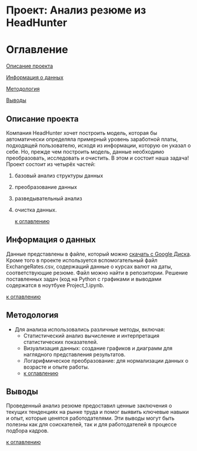 # Проект: Анализ резюме из HeadHunter
# Оглавление
[Описание проекта](##oписание-проекта)

[Информация о данных](##информация-о-данных)

[Методология](##методология)

[Выводы](##выводы)
## Описание проекта
Компания HeadHunter хочет построить модель, которая бы автоматически определяла примерный уровень заработной платы, подходящей пользователю, исходя из информации, которую он указал о себе. Но, прежде чем построить модель, данные необходимо преобразовать, исследовать и очистить. В этом и состоит наша задача!
Проект состоит из четырёх частей:
1. базовый анализ структуры данных
2. преобразование данных
3. разведывательный анализ
4. очистка данных.
   
   [к оглавлению](#up)
## Информация о данных
Данные представлены в файле, который можно [скачать с Google Диска](https://drive.google.com/file/d/1G54Vh2fDFli0L10_DOhjYQESDR47_3Zf/view?usp=sharing). Кроме того в проекте используется вспомогательный файл ExchangeRates.csv, содержащий данные о курсах валют на даты, соответствующие резюме. Файл можно найти в репозитории. Решение поставленных задач (код на Python с графиками и выводами содержатся в ноутбуке Project_1.ipynb.

[к оглавлению](#up)
## Методология
- Для анализа использовались различные методы, включая:
    - Статистический анализ вычисление и интерпретация статистических показателей.
    - Визуализация данных: создание графиков и диаграмм для наглядного представления результатов.
    - Логарифмическое преобразование: для нормализации данных о возрасте и опыте работы.
    - 
      [к оглавлению](#up)
## Выводы
Проведенный анализ резюме предоставил ценные заключения о текущих тенденциях на рынке труда и помог выявить ключевые навыки и опыт, которые ценятся работодателями. Эти выводы могут быть полезны как для соискателей, так и для работодателей в процессе подбора кадров.

[к оглавлению](#up)
